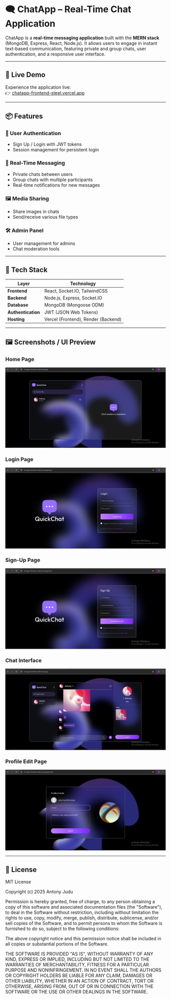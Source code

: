 # 🗨️ ChatApp – Real-Time Chat Application

ChatApp is a **real-time messaging application** built with the **MERN stack** (MongoDB, Express, React, Node.js). It allows users to engage in instant text-based communication, featuring private and group chats, user authentication, and a responsive user interface.

---

## 🚀 Live Demo

Experience the application live:  
👉 [chatapp-frontend-steel.vercel.app](https://chatapp-frontend-steel.vercel.app)

---

## 📦 Features

### 🔐 User Authentication
- Sign Up / Login with JWT tokens
- Session management for persistent login

### 💬 Real-Time Messaging
- Private chats between users
- Group chats with multiple participants
- Real-time notifications for new messages

### 🖼️ Media Sharing
- Share images in chats
- Send/receive various file types

### 🛠️ Admin Panel
- User management for admins
- Chat moderation tools

---

## 🧱 Tech Stack

| Layer             | Technology                          |
|------------------|-------------------------------------|
| **Frontend**      | React, Socket.IO, TailwindCSS       |
| **Backend**       | Node.js, Express, Socket.IO         |
| **Database**      | MongoDB (Mongoose ODM)              |
| **Authentication**| JWT (JSON Web Tokens)               |
| **Hosting**       | Vercel (Frontend), Render (Backend) |

---

## 🖼️ Screenshots / UI Preview

### Home Page
![Home Page](client/src/assets/home_page.JPG)

### Login Page
![Login Page](client/src/assets/login_page.JPG)

### Sign-Up Page
![Sign-Up Page](client/src/assets/sign-up_page.JPG)

### Chat Interface
![Chat Interface](client/src/assets/chats.JPG)

### Profile Edit Page
![Profile Edit Page](client/src/assets/profile-edit_page.JPG)

---

## 📜 License

MIT License

Copyright (c) 2025 Antony Judu

Permission is hereby granted, free of charge, to any person obtaining a copy
of this software and associated documentation files (the "Software"), to deal
in the Software without restriction, including without limitation the rights
to use, copy, modify, merge, publish, distribute, sublicense, and/or sell
copies of the Software, and to permit persons to whom the Software is
furnished to do so, subject to the following conditions:

The above copyright notice and this permission notice shall be included in
all copies or substantial portions of the Software.

THE SOFTWARE IS PROVIDED "AS IS", WITHOUT WARRANTY OF ANY KIND, EXPRESS OR
IMPLIED, INCLUDING BUT NOT LIMITED TO THE WARRANTIES OF MERCHANTABILITY,
FITNESS FOR A PARTICULAR PURPOSE AND NONINFRINGEMENT. IN NO EVENT SHALL THE
AUTHORS OR COPYRIGHT HOLDERS BE LIABLE FOR ANY CLAIM, DAMAGES OR OTHER
LIABILITY, WHETHER IN AN ACTION OF CONTRACT, TORT OR OTHERWISE, ARISING FROM,
OUT OF OR IN CONNECTION WITH THE SOFTWARE OR THE USE OR OTHER DEALINGS IN
THE SOFTWARE.
